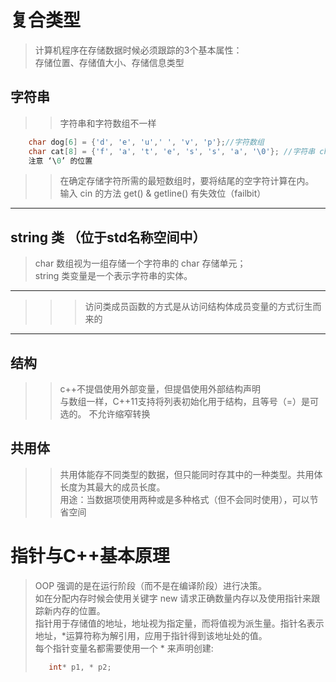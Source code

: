 # 复合类型
> 计算机程序在存储数据时候必须跟踪的3个基本属性：  
> 存储位置、存储值大小、存储信息类型
## 字符串
>> 字符串和字符数组不一样
```c++
    char dog[6] = {'d', 'e', 'u',' ', 'v', 'p'};//字符数组
    char cat[8] = {'f', 'a', 't', 'e', 's', 's', 'a', '\0'}; //字符串 char cat[8] = "fatessa";
    注意 ‘\0’ 的位置
```
>> 在确定存储字符所需的最短数组时，要将结尾的空字符计算在内。  
>> 输入 cin 的方法 get() & getline() 有失效位（failbit）
----
## string 类 （位于std名称空间中）
> char 数组视为一组存储一个字符串的 char 存储单元；  
> string 类变量是一个表示字符串的实体。  
---
>>> 访问类成员函数的方式是从访问结构体成员变量的方式衍生而来的
---
## 结构
>> c++不提倡使用外部变量，但提倡使用外部结构声明  
>> 与数组一样，C++11支持将列表初始化用于结构，且等号（=）是可选的。
>> 不允许缩窄转换
## 共用体
>> 共用体能存不同类型的数据，但只能同时存其中的一种类型。共用体长度为其最大的成员长度。  
>> 用途：当数据项使用两种或是多种格式（但不会同时使用），可以节省空间
# 指针与C++基本原理
> OOP 强调的是在运行阶段（而不是在编译阶段）进行决策。  
> 如在分配内存时候会使用关键字 new 请求正确数量内存以及使用指针来跟踪新内存的位置。  
> 指针用于存储值的地址，地址视为指定量，而将值视为派生量。指针名表示地址，*运算符称为解引用，应用于指针得到该地址处的值。  
> 每个指针变量名都需要使用一个 * 来声明创建:
> ```c++
>    int* p1, * p2;
> ```